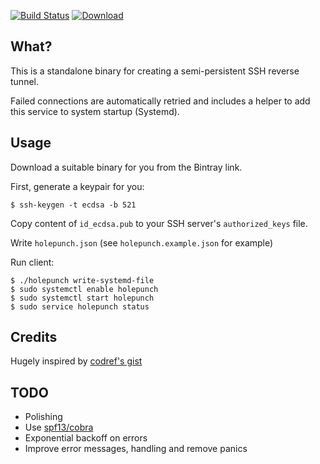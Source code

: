 [![Build Status](https://travis-ci.org/function61/holepunch-client.svg?branch=master)](https://travis-ci.org/function61/holepunch-client)
[![Download](https://api.bintray.com/packages/function61/holepunch-client/main/images/download.svg)](https://bintray.com/function61/holepunch-client/main/_latestVersion#files)

What?
-----

This is a standalone binary for creating a semi-persistent SSH reverse tunnel.

Failed connections are automatically retried and includes a helper to add this service to system startup (Systemd).


Usage
-----

Download a suitable binary for you from the Bintray link.

First, generate a keypair for you:

```
$ ssh-keygen -t ecdsa -b 521
```

Copy content of `id_ecdsa.pub` to your SSH server's `authorized_keys` file.

Write `holepunch.json` (see `holepunch.example.json` for example)

Run client:

```
$ ./holepunch write-systemd-file
$ sudo systemctl enable holepunch
$ sudo systemctl start holepunch
$ sudo service holepunch status
```


Credits
-------

Hugely inspired by [codref's gist](https://gist.github.com/codref/473351a24a3ef90162cf10857fac0ff3)


TODO
----

- Polishing
- Use [spf13/cobra](https://github.com/spf13/cobra)
- Exponential backoff on errors
- Improve error messages, handling and remove panics
